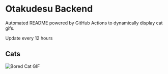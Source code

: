 # Otakudesu Backend

Automated README powered by GitHub Actions to dynamically display cat gifs.

 Update every 12 hours

## Cats

![Bored Cat GIF](https://media3.giphy.com/media/mlvseq9yvZhba/200.gif?cid=9acd02dav9gq9s6tb748z9qfmdri57b4qzcbqwn6bizxb025&ep=v1_gifs_search&rid=200.gif&ct=g)

